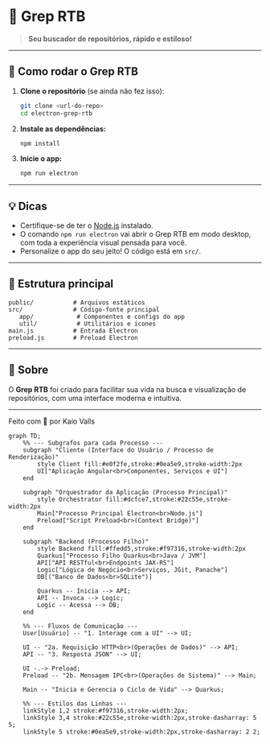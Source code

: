  # 🦊 Grep RTB

 > **Seu buscador de repositórios, rápido e estiloso!**

 ---

 ## 🚀 Como rodar o Grep RTB

 1. **Clone o repositório** (se ainda não fez isso):
	 ```sh
	 git clone <url-do-repo>
	 cd electron-grep-rtb
	 ```

 2. **Instale as dependências:**
	 ```sh
	 npm install
	 ```

 3. **Inicie o app:**
	 ```sh
	 npm run electron
	 ```

 ---

 ## 💡 Dicas
 - Certifique-se de ter o [Node.js](https://nodejs.org/) instalado.
 - O comando `npm run electron` vai abrir o Grep RTB em modo desktop, com toda a experiência visual pensada para você.
 - Personalize o app do seu jeito! O código está em `src/`.

 ---

 ## 📁 Estrutura principal
 ```
 public/           # Arquivos estáticos
 src/              # Código-fonte principal
	app/            # Componentes e configs do app
	util/           # Utilitários e ícones
 main.js           # Entrada Electron
 preload.js        # Preload Electron
 ```

 ---

 ## 🦊 Sobre
 O **Grep RTB** foi criado para facilitar sua vida na busca e visualização de repositórios, com uma interface moderna e intuitiva.

 ---

 Feito com 💜 por Kaio Valls
 
```mermaid
graph TD;
    %% --- Subgrafos para cada Processo ---
    subgraph "Cliente (Interface do Usuário / Processo de Renderização)"
        style Client fill:#e0f2fe,stroke:#0ea5e9,stroke-width:2px
        UI["Aplicação Angular<br>Componentes, Serviços e UI"]
    end

    subgraph "Orquestrador da Aplicação (Processo Principal)"
        style Orchestrator fill:#dcfce7,stroke:#22c55e,stroke-width:2px
        Main["Processo Principal Electron<br>Node.js"]
        Preload["Script Preload<br>(Context Bridge)"]
    end

    subgraph "Backend (Processo Filho)"
        style Backend fill:#ffedd5,stroke:#f97316,stroke-width:2px
        Quarkus["Processo Filho Quarkus<br>Java / JVM"]
        API["API RESTful<br>Endpoints JAX-RS"]
        Logic["Lógica de Negócio<br>Serviços, JGit, Panache"]
        DB[("Banco de Dados<br>SQLite")]
        
        Quarkus -- Inicia --> API;
        API -- Invoca --> Logic;
        Logic -- Acessa --> DB;
    end

    %% --- Fluxos de Comunicação ---
    User[Usuário] -- "1. Interage com a UI" --> UI;
    
    UI -- "2a. Requisição HTTP<br>(Operações de Dados)" --> API;
    API -- "3. Resposta JSON" --> UI;
    
    UI -.-> Preload;
    Preload -- "2b. Mensagem IPC<br>(Operações de Sistema)" --> Main;
    
    Main -- "Inicia e Gerencia o Ciclo de Vida" --> Quarkus;
    
    %% --- Estilos das Linhas ---
    linkStyle 1,2 stroke:#f97316,stroke-width:2px;
    linkStyle 3,4 stroke:#22c55e,stroke-width:2px,stroke-dasharray: 5 5;
    linkStyle 5 stroke:#0ea5e9,stroke-width:2px,stroke-dasharray: 2 2;
```
